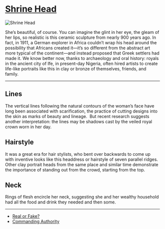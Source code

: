 # [Shrine Head](http://artsmia.github.io/griot/#/o/4866)
![Shrine Head](http://api.artsmia.org/images/4866/medium.jpg)

<p>She’s beautiful, of course. You can imagine the glint in her eye, the gleam of her lips, so realistic is this ceramic sculpture from nearly 900 years ago. In fact, in 1911, a German explorer in Africa couldn’t wrap his head around the possibility that Africans created it—it’s so different from the abstract art more typical of the continent—and instead proposed that Greek settlers had made it. We know better now, thanks to archaeology and oral history: royals in the ancient city of Ife, in present-day Nigeria, often hired artists to create life-like portraits like this in clay or bronze of themselves, friends, and family.</p>

---

## Lines
<p>The vertical lines following the natural contours of the woman’s face have long been associated with scarification, the practice of cutting designs into the skin as marks of beauty and lineage.  But recent research suggests another interpretation: the lines may be shadows cast by the veiled royal crown worn in her day.</p>

## Hairstyle
<p>It was a great era for hair stylists, who bent over backwards to come up with inventive looks like this headdress or hairstyle of seven parallel ridges. Other clay portrait heads from the same place and similar time demonstrate the importance of standing out from the crowd, starting from the top.</p>

## Neck
<p>Rings of flesh encircle her neck, suggesting she and her wealthy household had all the food and drink they needed and then some.</p>

---

* [Real or Fake?](../stories/real-or-fake.md)
* [Commanding Authority](../stories/commanding-authority.md)
